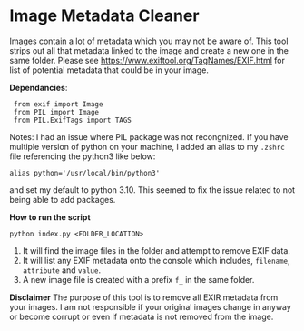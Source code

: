 # Image Metadata Cleaner
 Images contain a lot of metadata which you may not be aware of. This tool strips out all that metadata linked to the image and create a new one in the same folder.
 Please see https://www.exiftool.org/TagNames/EXIF.html for list of potential metadata that could be in your image.
 
 **Dependancies**:
 ```
  from exif import Image
  from PIL import Image
  from PIL.ExifTags import TAGS
 ```
 
 Notes:
 I had an issue where PIL package was not recongnized. If you have multiple version of python on your machine, I added an alias to my `.zshrc` file referencing the python3 like below:
 ```
 alias python='/usr/local/bin/python3'
 ```
 and set my default to python 3.10. This seemed to fix the issue related to not being able to add packages.
 
 **How to run the script**
 ```
 python index.py <FOLDER_LOCATION>
 ```
 1. It will find the image files in the folder and attempt to remove EXIF data.
 2. It will list any EXIF metadata onto the console which includes, `filename`, `attribute` and `value`.
 3. A new image file is created with a prefix `f_` in the same folder.

**Disclaimer**
The purpose of this tool is to remove all EXIR metadata from your images. I am not responsible if your original images change in anyway or become corrupt or even if  metadata is not removed from the image. 
